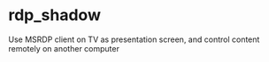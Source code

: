 # rdp_shadow
Use MSRDP client on TV as presentation screen, and control content remotely on another computer

